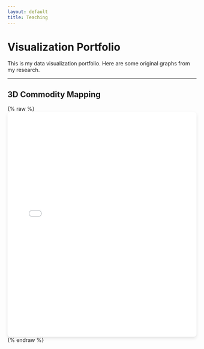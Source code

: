 ```yaml
---
layout: default
title: Teaching
---
```


# Visualization Portfolio

This is my data visualization portfolio. Here are some original graphs from my research.

---

<h2>3D Commodity Mapping</h2>
{% raw %}
<iframe src="/assets/visualizations/commodity_cube_plot_2000.html" width="100%" height="600px" loading="lazy" style="border: none; border-radius: 8px; box-shadow: 0px 4px 8px rgba(0,0,0,0.1);"></iframe>
{% endraw %}
